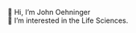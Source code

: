 👋 Hi, I’m John Oehninger </br>
👀 I’m interested in the Life Sciences.



<!---
JRudyRay/JRudyRay is a ✨ special ✨ repository because its `README.md` (this file) appears on your GitHub profile.
You can click the Preview link to take a look at your changes.
--->
